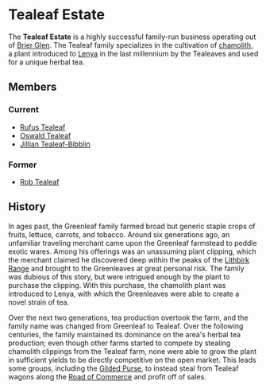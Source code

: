 # Tealeaf Estate

The **Tealeaf Estate** is a highly successful family-run business operating out of [Brier Glen](../../societies/esterfell-accord/brier-glen.md). The Tealeaf family specializes in the cultivation of [chamolith](../../treasures/chamolith.md), a plant introduced to [Lenya](../../mote/esterfell/lenya/lenya.md) in the last millennium by the Tealeaves and used for a unique herbal tea.

## Members

### Current

- [Rufus Tealeaf](members/rufus-tealeaf.md)
- [Oswald Tealeaf](members/oswald-tealeaf.md)
- [Jillian Tealeaf-Bibblin](members/jillian-tealeaf-bibblin.md)

### Former

- [Rob Tealeaf](../the-commune/members/rob-tealeaf.md)

## History

In ages past, the Greenleaf family farmed broad but generic staple crops of fruits, lettuce, carrots, and tobacco. Around six generations ago, an unfamiliar traveling merchant came upon the Greenleaf farmstead to peddle exotic wares. Among his offerings was an unassuming plant clipping, which the merchant claimed he discovered deep within the peaks of the [Lithbirk Range](../../mote/esterfell/yggru/lithbirk-range.md) and brought to the Greenleaves at great personal risk. The family was dubious of this story, but were intrigued enough by the plant to purchase the clipping. With this purchase, the chamolith plant was introduced to Lenya, with which the Greenleaves were able to create a novel strain of tea.

Over the next two generations, tea production overtook the farm, and the family name was changed from Greenleaf to Tealeaf. Over the following centuries, the family maintained its dominance on the area's herbal tea production; even though other farms started to compete by stealing chamolith clippings from the Tealeaf farm, none were able to grow the plant in sufficient yields to be directly competitive on the open market. This leads some groups, including the [Gilded Purse](../gilded-purse/gilded-purse.md), to instead steal from Tealeaf wagons along the [Road of Commerce](../../societies/esterfell-accord/road-of-commerce.md) and profit off of sales.
